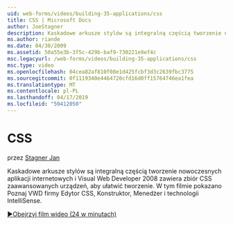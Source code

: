 ```yaml
---
uid: web-forms/videos/building-35-applications/css
title: CSS | Microsoft Docs
author: JoeStagner
description: Kaskadowe arkusze stylów są integralną częścią tworzenie nowoczesnych aplikacji internetowych i Visual Web Developer 2008 zawiera kolekcję CSS zaawansowanych urządzeń, aby ułatwić tworzenie...
ms.author: riande
ms.date: 04/30/2009
ms.assetid: 50a55e3b-3f5c-429b-baf9-730221e9ef4c
msc.legacyurl: /web-forms/videos/building-35-applications/css
msc.type: video
ms.openlocfilehash: 04cea82af810f08e1d425fcbf3d3c2639fbc3775
ms.sourcegitcommit: 0f1119340e4464720cfd16d0ff15764746ea1fea
ms.translationtype: MT
ms.contentlocale: pl-PL
ms.lasthandoff: 04/17/2019
ms.locfileid: "59412050"
---
```

# <a name="css"></a>CSS

przez [Stagner Jan](https://github.com/JoeStagner)

Kaskadowe arkusze stylów są integralną częścią tworzenie nowoczesnych aplikacji internetowych i Visual Web Developer 2008 zawiera zbiór CSS zaawansowanych urządzeń, aby ułatwić tworzenie. W tym filmie pokazano Poznaj VWD firmy Edytor CSS, Konstruktor, Menedżer i technologii IntelliSense.

[&#9654;Obejrzyj film wideo (24 w minutach)](https://channel9.msdn.com/Blogs/ASP-NET-Site-Videos/css)
